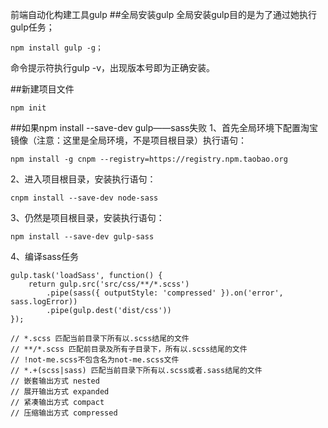 前端自动化构建工具gulp
##全局安装gulp
全局安装gulp目的是为了通过她执行gulp任务；

    npm install gulp -g；
命令提示符执行gulp -v，出现版本号即为正确安装。

##新建项目文件

    npm init





##如果npm install --save-dev gulp——sass失败
1、首先全局环境下配置淘宝镜像（注意：这里是全局环境，不是项目根目录）执行语句：
    
    npm install -g cnpm --registry=https://registry.npm.taobao.org

2、进入项目根目录，安装执行语句：
    
    cnpm install --save-dev node-sass

3、仍然是项目根目录，安装执行语句： 
    
    npm install --save-dev gulp-sass

4、编译sass任务

    gulp.task('loadSass', function() {
        return gulp.src('src/css/**/*.scss')
            .pipe(sass({ outputStyle: 'compressed' }).on('error', sass.logError))
            .pipe(gulp.dest('dist/css'))
    });

    // *.scss 匹配当前目录下所有以.scss结尾的文件
    // **/*.scss 匹配前目录及所有子目录下，所有以.scss结尾的文件
    // !not-me.scss不包含名为not-me.scss文件
    // *.+(scss|sass) 匹配当前目录下所有以.scss或者.sass结尾的文件
    // 嵌套输出方式 nested
    // 展开输出方式 expanded 
    // 紧凑输出方式 compact 
    // 压缩输出方式 compressed

